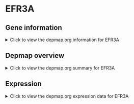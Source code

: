 <h1>EFR3A</h1>

<h2>Gene information</h2>
<details>
  <summary>Click to view the depmap.org information for EFR3A</summary>
  <p><a href="https://depmap.org/portal/gene/EFR3A?tab=about" target="_BLANK">Open page in a new tab...</a></p>
  <iframe src="https://depmap.org/portal/gene/EFR3A?tab=about" style="border:none;width:100%;height:800px"></iframe>
</details>

<h2>Depmap overview</h2>
<details>
  <summary>Click to view the depmap.org summary for EFR3A</summary>
  <p><a href="https://depmap.org/portal/gene/EFR3A?tab=overview" target="_BLANK">Open page in a new tab...</a></p>
  <iframe src="https://depmap.org/portal/gene/EFR3A?tab=overview" style="border:none;width:100%;height:800px"></iframe>
</details>

<h2>Expression</h2>
<details>
  <summary>Click to view the depmap.org expression data for EFR3A</summary>
  <p><a href="https://depmap.org/portal/gene/EFR3A?tab=characterization" target="_BLANK">Open page in a new tab...</a></p>
  <iframe src="https://depmap.org/portal/gene/EFR3A?tab=characterization" style="border:none;width:100%;height:800px"></iframe>
</details>


<!--
<h2>Reactome Pathway diagram</h2>
<details>
  <summary>Click to view the Reactome pathway for EFR3A</summary>
  <p><a href="PURL" target="_BLANK">Open page in a new tab...</a></p>
  PNAME
</details>
-->


